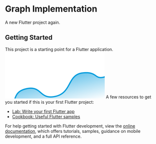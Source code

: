 # Graph Implementation

A new Flutter project again.

## Getting Started

This project is a starting point for a Flutter application.
<img src="/asset/images/blue_graph.png" alt="Alt text" title="Optional title">
A few resources to get you started if this is your first Flutter project:

- [Lab: Write your first Flutter app](https://docs.flutter.dev/get-started/codelab)
- [Cookbook: Useful Flutter samples](https://docs.flutter.dev/cookbook)

For help getting started with Flutter development, view the
[online documentation](https://docs.flutter.dev/), which offers tutorials,
samples, guidance on mobile development, and a full API reference.

